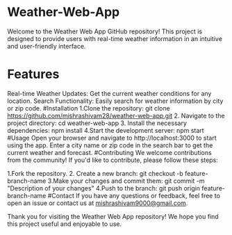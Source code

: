 # Weather-Web-App
Welcome to the Weather Web App GitHub repository! This project is designed to provide users with real-time weather information in an intuitive and user-friendly interface.
# Features
Real-time Weather Updates: Get the current weather conditions for any location.
Search Functionality: Easily search for weather information by city or zip code.
#Installation
 1.Clone the repository:
git clone https://github.com/mishrashivam28/weather-web-app.git
2. Navigate to the project directory:
cd weather-web-app
3. Install the necessary dependencies:
npm install
4.Start the development server:
npm start
#Usage
Open your browser and navigate to http://localhost:3000 to start using the app. Enter a city name or zip code in the search bar to get the current weather and forecast.
#Contributing
We welcome contributions from the community! If you'd like to contribute, please follow these steps:

 1.Fork the repository.
 2. Create a new branch:
 git checkout -b feature-branch-name
 3.Make your changes and commit them:
 git commit -m "Description of your changes"
 4.Push to the branch:
 git push origin feature-branch-name
#Contact
If you have any questions or feedback, feel free to open an issue or contact us at mishrashivam9000@gmail.com.

Thank you for visiting the Weather Web App repository! We hope you find this project useful and enjoyable to use.





